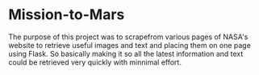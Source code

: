 # Mission-to-Mars

The purpose of this project was to scrapefrom various pages of NASA's website to retrieve useful images and text and placing them on one page using Flask. So basically making it so all the latest information and text could be retrieved very quickly with minnimal effort.

